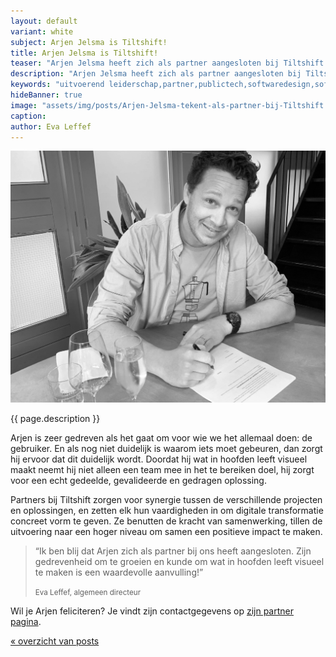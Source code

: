 ```yaml
---
layout: default
variant: white
subject: Arjen Jelsma is Tiltshift!
title: Arjen Jelsma is Tiltshift!
teaser: "Arjen Jelsma heeft zich als partner aangesloten bij Tiltshift."
description: "Arjen Jelsma heeft zich als partner aangesloten bij Tiltshift - Uitvoerend leiderschap in digitale transformatie."
keywords: "uitvoerend leiderschap,partner,publictech,softwaredesign,softwaredesignthinking,designthinking,developers,overheid"
hideBanner: true
image: "assets/img/posts/Arjen-Jelsma-tekent-als-partner-bij-Tiltshift.jpg"
caption:
author: Eva Leffef
---
```

<div class="article-image">
    <img src="/assets/img/posts/Arjen-Jelsma-tekent-als-partner-bij-Tiltshift.jpg">
</div>

{{ page.description }}

Arjen is zeer gedreven als het gaat om voor wie we het allemaal doen: de gebruiker. En als nog niet duidelijk is waarom iets moet gebeuren, dan zorgt hij ervoor dat dit duidelijk wordt. Doordat hij wat in hoofden leeft visueel maakt neemt hij niet alleen een team mee in het te bereiken doel, hij zorgt voor een echt gedeelde, gevalideerde en gedragen oplossing.

Partners bij Tiltshift zorgen voor synergie tussen de verschillende projecten en oplossingen, en zetten elk hun vaardigheden in om digitale transformatie concreet vorm te geven. Ze benutten de kracht van samenwerking, tillen de uitvoering naar een hoger niveau om samen een positieve impact te maken.

> “Ik ben blij dat Arjen zich als partner bij ons heeft aangesloten. Zijn gedrevenheid om te groeien en kunde om wat in hoofden leeft visueel te maken is een waardevolle aanvulling!”
>
> <small>Eva Leffef, algemeen directeur</small>

Wil je Arjen feliciteren? Je vindt zijn contactgegevens op [zijn partner pagina](https://www.tiltshift.nl/mensen/arjen-jelsma/).

[« overzicht van posts](/posts/)
